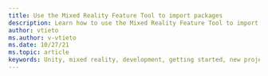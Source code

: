 ```yaml
---
title: Use the Mixed Reality Feature Tool to import packages
description: Learn how to use the Mixed Reality Feature Tool to import packages into your Unity project.
author: vtieto
ms.author: v-vtieto
ms.date: 10/27/21
ms.topic: article
keywords: Unity, mixed reality, development, getting started, new project, Windows Mixed Reality, XR, mrtk, Unity 2020, Unity 2019, OpenXR, migrate
---
```


